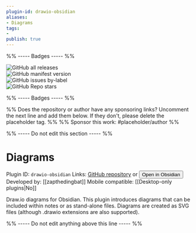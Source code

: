 ```yaml
---
plugin-id: drawio-obsidian
aliases:
- Diagrams
tags: 
- 
publish: true
---
```


%% ----- Badges ----- %%

![GitHub all releases](https://img.shields.io/github/downloads/zapthedingbat/drawio-obsidian/total?color=573E7A&logo=github&style=for-the-badge)   
![GitHub manifest version](https://img.shields.io/github/manifest-json/v/zapthedingbat/drawio-obsidian?color=573E7A&logo=github&style=for-the-badge)   
![GitHub issues by-label](https://img.shields.io/github/issues/zapthedingbat/drawio-obsidian/help%20wanted?color=573E7A&logo=github&style=for-the-badge)   
![GitHub Repo stars](https://img.shields.io/github/stars/zapthedingbat/drawio-obsidian?color=573E7A&logo=github&style=for-the-badge)

%% ----- Badges ----- %%

%% Does the repository or author have any sponsoring links? Uncomment the next line and add them below. If they don't, please delete the placeholder tag. %%
%% Sponsor this work: #placeholder/author %%

%% ----- Do not edit this section ----- %%

# Diagrams

Plugin ID: `drawio-obsidian`
Links: [GitHub repository](https://github.com/zapthedingbat/drawio-obsidian) or [<button id=HH>Open in Obsidian</button>](obsidian://goto-plugin?id=drawio-obsidian)
Developed by: [[zapthedingbat]]
Mobile compatible: [[Desktop-only plugins|No]]

Draw.io diagrams for Obsidian. This plugin introduces diagrams that can be included within notes or as stand-alone files. Diagrams are created as SVG files (although .drawio extensions are also supported).

%% ----- Do not edit anything above this line ----- %% 
